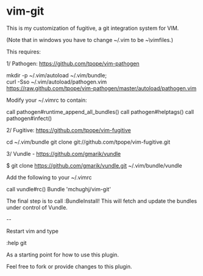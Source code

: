 vim-git
=======

This is my customization of fugitive, a git integration system for VIM.

(Note that in windows you have to change ~/.vim to be ~\vimfiles.)

This requires:

1/  Pathogen:  https://github.com/tpope/vim-pathogen

mkdir -p ~/.vim/autoload ~/.vim/bundle; \
curl -Sso ~/.vim/autoload/pathogen.vim \
    https://raw.github.com/tpope/vim-pathogen/master/autoload/pathogen.vim

Modify your ~/.vimrc to contain:

call pathogen#runtime_append_all_bundles()
call pathogen#helptags()
call pathogen#infect()

2/  Fugitive: https://github.com/tpope/vim-fugitive

cd ~/.vim/bundle
git clone git://github.com/tpope/vim-fugitive.git


3/  Vundle - https://github.com/gmarik/vundle

$ git clone https://github.com/gmarik/vundle.git ~/.vim/bundle/vundle

Add the following to your ~/.vimrc

call vundle#rc()
Bundle 'mchughj/vim-git'

The final step is to call :BundleInstall!  This will fetch and update the
bundles under control of Vundle.

--

Restart vim and type 

:help git 

As a starting point for how to use this plugin.

Feel free to fork or provide changes to this plugin.  

